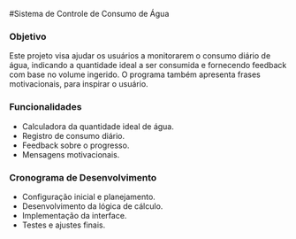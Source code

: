 #Sistema de Controle de Consumo de Água

### Objetivo
Este projeto visa ajudar os usuários a monitorarem o consumo diário de água, indicando a quantidade ideal a ser consumida e fornecendo feedback com base no volume ingerido. O programa também apresenta frases motivacionais, para inspirar o usuário.

### Funcionalidades
- Calculadora da quantidade ideal de água.
- Registro de consumo diário.
- Feedback sobre o progresso.
- Mensagens motivacionais.

### Cronograma de Desenvolvimento
- Configuração inicial e planejamento.
- Desenvolvimento da lógica de cálculo.
- Implementação da interface.
- Testes e ajustes finais.
